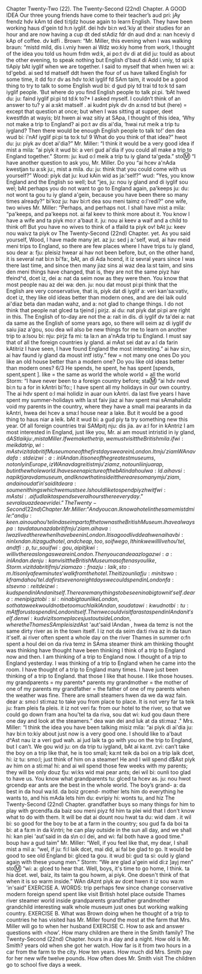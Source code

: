 Chapter Twenty-Two (22). 
The Twenty-Second (22nd) Chapter. 
A GOOD IDEA 
Our three young friends have come to their teacher’s 
aud pri: jAy frendz hdv kAm td ded ti:tjdz 
house again to learn English. They have been working 
haus d'gein td h:n iyglif. dei hdv bi:n wd.’kiy 
at their studies for an hour and are now having a cup 
dt ded stAdiz fdr dn aud dnd a: nan hceviy d kAp 
of coffee. 
dv kdfi . 
Brown: “Mr. Miller, this evening when I was walking 
braun: “mistd mild, dis i.vniy hwen ai Wdz wo:kiy 
home from work, I thought of the idea you told us 
houm frdm wd:k, ai po:t dv di at did ju: tould as 
about the other evening, to speak nothing but English 
d'baut di Add i.vniy, td spi:k tiApiy bAt iyglif 
when we are together. I said to myself that when 
hwen wi: a: td'gebd. ai sed td matself ddt hwen 
the four of us have talked English for some time, it 
dd fo:r dv as hdv to:kt iyglif fd SAm taim, it 
would be a good thing to try to talk to some English 
wud bi: d gud piy td trai td to:k td sam iyglif 
people. ‘But where do you find English people to talk 
pi:pi. ‘bAt hwed du: ju: faind iyglif pi:pi td td:k 
to?* I asked myself. I couldn’t think of an answer to 
tu? y ai a:skt matself . ai kudnt piyk dv dn a:nsd td 
but (here) = 
except 
that question at once; but when I was sitting at supper, 
deet kwestfdn at wayis; b\t hwen ai waz sitiy at SApa, 
I thought of this idea, ‘Why not make a trip to England? 
ai po:t av dis ai'dia, ‘hwai rut meik a trip tu iygland? 
Then there would be enough English people to talk to!’ 
den dea wud bi: i'nAf iyglif pi:pi ta to:k tu! 9 
What do you think of that idea?” 
hwot du: ju: piyk av dcet ai'dia?” 
Mr. Miller: “I think it would be a very good idea if 
mist a mila: “ai piyk it wud bi: a veri gud ai'dia if 
you could all make a trip to England together.” Storm: 
ju: kud o:l meik a trip tu iy gland ta'geda.” sto:m: 
“I have another question to ask you, Mr. Miller. Do you 
“ai hcev a'nAda kwestjan tu a:sk ju:, mist a mila. du: ju: 
think that you could come with us yourself?” Wood: 
piyk dat ju: kud kAin wid as ja:'self?” wud: 
“Yes, you know England and the English so well; but 
“jes, ju: nou iy gland and di iyglif sou wel; bAt 
perhaps you do not want to go to England again, 
pa'keeps ju: du: not wont ta gou tu iy gland a'gein, 
because you have been there so many times already?” 
bi'koz ju: hav bi:rt dea sou meni taimz o:l'redi?” 
one wife, 
two wives 
Mr. Miller: “Perhaps, and perhaps not. I shall have 
mist a mila: “pa'keeps, and pa'keeps not. ai fal keev 
to think more about it. You know I have a wife and 
ta piyk mo:r a'baut it. ju: nou ai keev a waif and 
a child to think of! But you have no wives to think of 
a tfaild ta piyk ov! bAt ju: keev nou waivz ta piyk ov 
The Twenty-Second (22nd) Chapter. 
yet. As you said yourself, Wood, I have made many 
jet. az ju: sed j a:'self, wud, ai hav meid meni 
trips to England, so there are few places where I have 
trips tu iy gland, sou dear a: fju: pleisiz hwear ai hav 
not been before, but, on the other hand, it is several 
nat bi:n bi'fa:, bAt, an di Ada hcend, it iz sevral 
years since I was there last time, and since then many 
jiaz sins ai waz dea la:st taim, and sins den meni 
things have changed, that is, they are not the same 
piyz hav tfeind^d, dcet iz, dei a: nat da seim 
now as they were then. You know that most people 
nau az dei wa: den. ju: nou dat moust pi:pi 
think that the English are very conservative, that is, 
piyk dat di iyglif a: veri kan'sa:vativ, dcet iz, 
they like old ideas better than modern ones, and are 
dei laik ould ai'diaz beta dan madan wahz, and a: 
not glad to change things. I do not think that people 
nat glced ta tjeind j pirjz. ai du: nat piyk dat pi:pi 
are right in this. The English of to-day are not the 
a: rait in dis. di iyglif dv ta'dei a: nat da 
same as the English of some years ago, so there will 
seim az di iyglif dv saiu jiaz a'gou, sou dea wil 
also be new things for me to learn on another trip to 
a:lsou bi: nju: pirjz fa mi: ta la:n an a'nAda trip tu 
England. I must say that of all the foreign countries 
iy gland. ai mAst sei dat av a:l da farin kAtitriz 
I have seen, I have found England the most interesting.” 
ai hav si:n, ai hav faund iy gland da moust intf istiy.” 
few = not many 
one 
ones 
Do you like an old 
house better than 
a modern one? 
Do you like old 
ideas better than 
modern ones? 
6/3 
He spends, 
he spent, 
he has spent 
[spends, spent,spent ]. 
like = the same as 
world 
the whole world 
= all the world 
Storm: “I have never been to a foreign country before; 
sta:m: “ai hdv nevd bi:n tu a for in kAntri bi'fo:; 
I have spent all my holidays in our own country. The 
ai hdv spent o:l mai holidiz in auar oun kAntri. da 
last five years I have spent my summer-holidays with 
la:st faiv jiaz ai hav spent mai sAmahalidiz void 
my parents in the country, where they have a small 
mai pearants in da kAntri, hwea dei hcev a sma:l 
house near a lake. But it would be a good thing to 
haus niar a leik. bAt it wud bi: a gud piy ta 
try something new this year. Of all foreign countries 
trai SAMpitj nju: dis jia. av a:l for in kAntriz 
I am most interested in England, just like you, Mr. 
ai am moust intristid in iy gland, d$ASt laik ju:, mist a 
Miller. If we make the trip, we must visit the British 
mil a. if wi: meik da trip, wi: mAst vizit da britif 
Museum one of the first days we are in London. It 
mju'ziam WAn av da fa:st deiz wi: a: in l And an. it 
is one of the greatest museums, not only in Europe, 
iz WAn av da greitist mju'ziamz, not ounli in juarap, 
but in the whole world. I have seen a picture of the 
bAt in da houl wa:ld. ai hav si:n a piktjar av da 
museum, and I know that inside it there are so many 
mju'ziam, and ai nou dat 'in'said it dear a: sou meni 
things which we must see. I should like to spend 
piyz hwitf wi: mAst si:. ai fud laik ta spend 
several hours there every day.” 
sevral auaz dea evri dei.” 
The Twenty-Second (22nd) Chapter. 
Mr. Miller: “And you can. I know a hotel in the same 
mistd mile: “and ju: keen. ai nou a hou'tel in da seim 
part of the town as the British Museum. I have always 
pa:t av da taun az da britif mju'ziam. ai hav a:lwaz 
lived there when I have been in London. It is a good 
livd dea hwen ai hav bi:n in Ixndan. it iz a gud 
hotel, and cheap, too, so if we go, I think we will live 
hou'tel, and tfi:p, tu:, sou if wi: gou, ai pitjk wi: wil liv 
there as long as we are in London. Then you can 
dea az log az wi: a: in lAndan. den ju: kan 
visit the British Museum as often as you like, Storm. 
vizit da britif mju'ziam az o:fn az ju: laik, sto:m. 
It is only a few minutes’ walk from the hotel. The 
it iz ounli a fju: minits wo:k fram da hou'tel. da 
first seven or eight days we could spend in London 
fa:st sevn o:r eit deiz wi: kud spend in lAndan 
itself. There are many things to be seen in a big town 
it'self. dear a: meni pigz to bi: si:n in a big taun 
like London, so that a week would not be too much 
laik lAndan, sou dat a wi:k wud not bi: tu: mAtf 
for us to spend in London itself. Then we could visit 
far as ta spend in lAndan it'self. den wi: kud vizit 
some places just outside London, where the Thames 
SAm pleisiz d$Ast 'aut'said lAndan , hwea da temz 
is not the same dirty river as in the town itself. I 
iz not da seim da:ti riva az in da taun it'self. ai 
river 
often spent a whole day on the river Thames in summer 
o:fn spent a houl dei on da riva temz in SAma 
steamer 
think 
am thinking 
thought 
was thinking 
have thought 
have been 
thinking 
I think of a trip 
to England now 
and then. 
I am thinking of a 
trip to England 
now. 
I thought of a trip 
to England 
yesterday. 
I was thinking of 
a trip to England 
when he came into 
the room. 
I have thought of 
a trip to England 
many times. 
I have just been 
thinking of a trip 
to England. 
that 
those 
I like that house. 
I like those houses. 
my grandparents 
= my parents* 
parents 
my grandmother 
= the mother of 
one of my parents 
my grandfather = 
the father of one 
of my parents 
when the weather was fine. There are small steamers 
hwen da we da waz fain. dear a: smo:l sti:maz 
to take you from place to place. It is not very far 
ta teik ju: fram pleis fa pleis. it iz not veri fa: 
from our hotel to the river, so that we could go down 
fram ana hou'tel ta da riva, sou dat wi: kud gou daun 
there one day and look at the steamers.” 
dea wan dei and luk at da sti:maz ." 
Mrs. Miller: “I think the idea you have been talking 
misiz mila: “ai piyk di ai'dia ju: hav bi:n to:kiy 
about just now is a very good one. I should like to 
a'baut d^Ast nau iz a veri gud wah. ai jud laik ta 
go with you on the trip to England, but I can’t. We 
gou wid ju: on da trip tu iygland, bAt ai ka:nt. zvi: 
can’t take the boy on a trip like that, he is too small; 
ka:nt teik da boi on a trip laik dcet, hi: iz tu: smo:l; 
just think of him on a steamer! He and I will spend 
d$Ast piyk av him on a sti:ma! hi: and ai wil spend 
those few weeks with my parents; they will be only 
douz fju: wi:ks wid mai pear ants; dei wil bi: ounli 
too glad to have us. You know what grandparents 
tu: glced ta hcev as. ju: nou hwot grcendp ear ants 
are the best in the whole world. The boy’s grand- 
a: da best in da houl wa:ld. da boiz grcend- 
mother lets him do everything he wants to, and his 
mAda lets him du: evripiy hi: wonts tu, and hiz 
The Twenty-Second (22nd) Chapter. 
grandfather buys so many things for him to play with 
grcendfa.da baiz sou meni piyz fd him ta plei wid 
that I don't know what to do with them. It will be 
dat ai dount nou hwat ta du: wid dam . it wil bi: 
so good for the boy to be at a farm in the country; 
sou gud fa da boi ta bi: at a fa:m in da k\ntri; 
he can play outside in the sun all day, and we shall 
hi: kan plei 'aut'said in da s\n o:l dei, and wi: fal 
both have a good time.” 
boup hav a gud taim” 
Mr. Miller: “Well, if you feel like that, my dear, I shall 
mist a mil a: “wel, if ju: fi:l laik dcet, mai did, ai fal 
be glad to go. It would be good to see old England 
bi: glced ta gou. it wud bi: gud ta si: ould iy gland 
again with these young men.” Storm: “We are glad 
a'gein wid di:z ]ayj men” sto:m: “wi: a: glced 
to hear that. Well, boys, it's time to go home, I think. 
ta hia dcet. wel, baiz, its taim ta gou howm, ai piyk. 
One doesn't think of that when it is so warm inside.” 
WAn dAznt piyk av dcet hwen it iz sou wa:m 'in'said” 
EXERCISE A. 
WORDS: 
trip 
perhaps 
few 
since 
change 
conservative 
modern 
foreign 
spend 
spent 
like 
visit 
British 
hotel 
place 
outside 
Thames 
river 
steamer 
world 
inside 
grandparents 
grandfather 
grandmother 
grandchild 
interesting 
walk 
whole 
museum 
just 
ones 
but 
working 
walking 
country. 
EXERCISE B. 
What was Brown doing when he thought of a trip to 
countries he has visited has Mr. Miller found the most 
at the farm that Mrs. Miller will go to when her husband 
EXERCISE C. 
How to ask and answer questions with <how’. 
How many children are there in the Smith family? 
The Twenty-Second (22nd) Chapter. 
hours in a day and a night. How old is Mr. Smith? 
years old when she got her watch. How far is it from 
two hours in a car from the farm to the city. How 
ten years. How much did Mrs. Smith pay for her new 
wife twelve pounds. How often does Mr. Smith visit 
The children go to school five days a week. 
